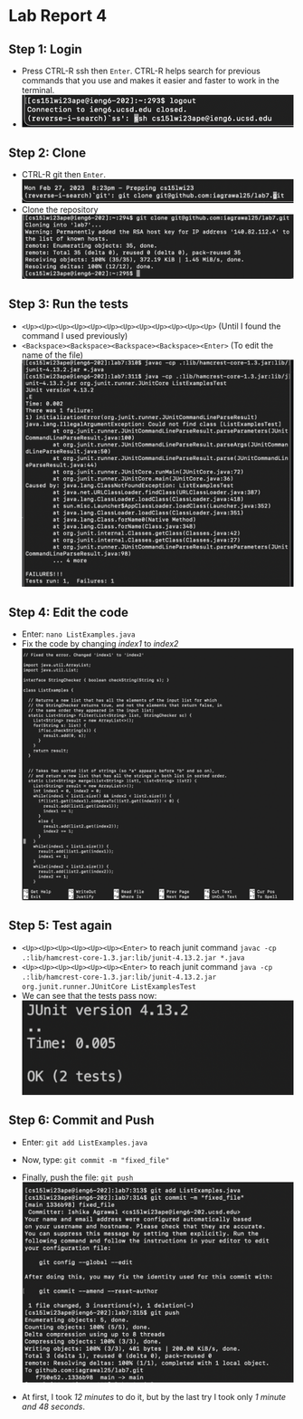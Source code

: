 # Lab Report 4
## Step 1: Login
- Press CTRL-R ssh then ```Enter```. CTRL-R helps search for previous commands that you use and makes it easier and faster to work in the terminal. 
- ![Image](1.png)

## Step 2: Clone
- CTRL-R git then ```Enter```. 
  ![Image](2.png)
- Clone the repository
  ![Image](2.0.png)

## Step 3: Run the tests
- ```<Up><Up><Up><Up><Up><Up><Up><Up><Up><Up><Up><Up>``` (Until I found the command I used previously)
- ```<Backspace><Backspace><Backspace><Backspace><Enter>``` (To edit the name of the file)
  ![Image](failedtest.png)

## Step 4: Edit the code
- Enter: ```nano ListExamples.java```
- Fix the code by changing _index1_ to _index2_
  ![Image](code.png)

## Step 5: Test again
- ```<Up><Up><Up><Up><Up><Up><Enter>``` to reach junit command ```javac -cp .:lib/hamcrest-core-1.3.jar:lib/junit-4.13.2.jar *.java```
- ```<Up><Up><Up><Up><Up><Up><Enter>``` to reach junit command ```java -cp .:lib/hamcrest-core-1.3.jar:lib/junit-4.13.2.jar org.junit.runner.JUnitCore ListExamplesTest```
- We can see that the tests pass now:
  ![Image](testworked.png)

## Step 6: Commit and Push
- Enter: ```git add ListExamples.java```
- Now, type: ```git commit -m "fixed_file"```
- Finally, push the file: ```git push```
  ![Image](last.png)
  
- At first, I took _12 minutes_ to do it, but by the last try I took only _1 minute and 48 seconds_.

